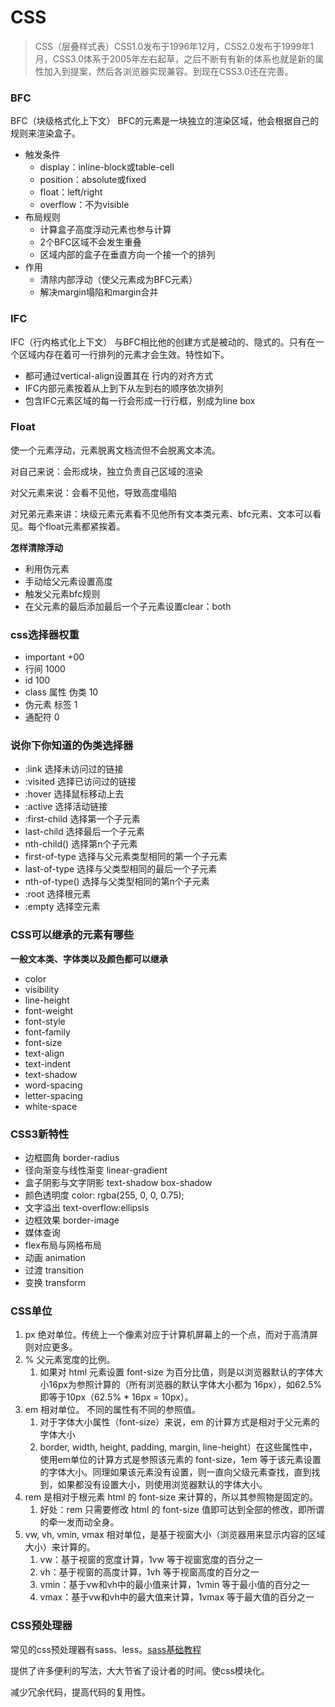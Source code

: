# CSS

> CSS（层叠样式表）CSS1.0发布于1996年12月，CSS2.0发布于1999年1月，CSS3.0体系于2005年左右起草，之后不断有有新的体系也就是新的属性加入到提案，然后各浏览器实现兼容。到现在CSS3.0还在完善。



### BFC

BFC（块级格式化上下文） BFC的元素是一块独立的渲染区域，他会根据自己的规则来渲染盒子。

- 触发条件
  - display：inline-block或table-cell
  - position：absolute或fixed
  - float：left/right
  - overflow：不为visible
- 布局规则
  - 计算盒子高度浮动元素也参与计算
  - 2个BFC区域不会发生重叠
  - 区域内部的盒子在垂直方向一个接一个的排列
- 作用
  - 清除内部浮动（使父元素成为BFC元素）
  - 解决margin塌陷和margin合并

### IFC

IFC（行内格式化上下文） 与BFC相比他的创建方式是被动的、隐式的。只有在一个区域内存在着可一行排列的元素才会生效。特性如下。

- 都可通过vertical-align设置其在 行内的对齐方式
- IFC内部元素按着从上到下从左到右的顺序依次排列
- 包含IFC元素区域的每一行会形成一行行框，别成为line box

### Float

使一个元素浮动，元素脱离文档流但不会脱离文本流。

对自己来说：会形成块，独立负责自己区域的渲染

对父元素来说：会看不见他，导致高度塌陷

对兄弟元素来讲：块级元素元素看不见他所有文本类元素、bfc元素、文本可以看见。每个float元素都紧挨着。

**怎样清除浮动**

- 利用伪元素
- 手动给父元素设置高度
- 触发父元素bfc规则
- 在父元素的最后添加最后一个子元素设置clear：both



### css选择器权重

- important +00 
- 行间 1000
- id 100
- class 属性 伪类 10
- 伪元素 标签 1
- 通配符 0

### 说你下你知道的伪类选择器

- :link 选择未访问过的链接
- :visited 选择已访问过的链接
- :hover 选择鼠标移动上去
- :active 选择活动链接
- :first-child 选择第一个子元素
- last-child 选择最后一个子元素
- nth-child() 选择第n个子元素
- first-of-type 选择与父元素类型相同的第一个子元素
- last-of-type 选择与父类型相同的最后一个子元素
- nth-of-type() 选择与父类型相同的第n个子元素
- :root 选择根元素
- :empty 选择空元素

### CSS可以继承的元素有哪些

**一般文本类、字体类以及颜色都可以继承**

- color
- visibility
- line-height
- font-weight
- font-style
- font-family
- font-size
- text-align
- text-indent
- text-shadow
- word-spacing
- letter-spacing
- white-space

### CSS3新特性

- 边框圆角 border-radius
- 径向渐变与线性渐变 linear-gradient
- 盒子阴影与文字阴影 text-shadow box-shadow
- 颜色透明度 color: rgba(255, 0, 0, 0.75);
- 文字溢出 text-overflow:ellipsis
- 边框效果 border-image
- 媒体查询 
- flex布局与网格布局
- 动画 animation
- 过渡 transition
- 变换 transform

### CSS单位

1. px 绝对单位。传统上一个像素对应于计算机屏幕上的一个点，而对于高清屏则对应更多。
2. % 父元素宽度的比例。
   1. 如果对 html 元素设置 font-size 为百分比值，则是以浏览器默认的字体大小16px为参照计算的（所有浏览器的默认字体大小都为 16px），如62.5%即等于10px（62.5% * 16px = 10px）。
3. em 相对单位。 不同的属性有不同的参照值。
   1. 对于字体大小属性（font-size）来说，em 的计算方式是相对于父元素的字体大小
   2. border, width, height, padding, margin, line-height）在这些属性中，使用em单位的计算方式是参照该元素的 font-size，1em 等于该元素设置的字体大小。同理如果该元素没有设置，则一直向父级元素查找，直到找到，如果都没有设置大小，则使用浏览器默认的字体大小。
4. rem 是相对于根元素 html 的 font-size 来计算的，所以其参照物是固定的。
   1. 好处：rem 只需要修改 html 的 font-size 值即可达到全部的修改，即所谓的牵一发而动全身。
5. vw, vh, vmin, vmax 相对单位，是基于视窗大小（浏览器用来显示内容的区域大小）来计算的。
   1. vw：基于视窗的宽度计算，1vw 等于视窗宽度的百分之一
   2. vh：基于视窗的高度计算，1vh 等于视窗高度的百分之一
   3. vmin：基于vw和vh中的最小值来计算，1vmin 等于最小值的百分之一
   4. vmax：基于vw和vh中的最大值来计算，1vmax 等于最大值的百分之一

### CSS预处理器

常见的css预处理器有sass、less。[sass基础教程](http://www.ruanyifeng.com/blog/2012/06/sass.html)

提供了许多便利的写法，大大节省了设计者的时间。使css模块化。

减少冗余代码，提高代码的复用性。

